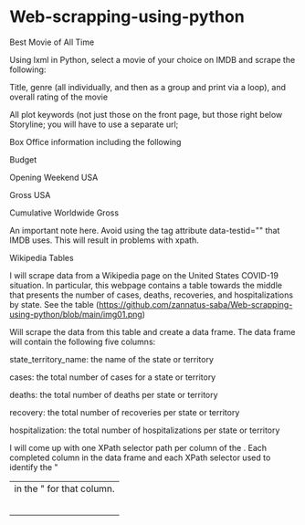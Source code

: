 # Web-scrapping-using-python

Best Movie of All Time 

Using lxml in Python, select a movie of your choice on IMDB and scrape the following:

Title, genre (all individually, and then as a group and print via a loop), and overall rating of the movie 

All plot keywords (not just those on the front page, but those right below Storyline; you will have to use a separate url; 

Box Office information including the following

Budget

Opening Weekend USA

Gross USA

Cumulative Worldwide Gross

An important note here. Avoid using the tag attribute data-testid="" that IMDB uses. This will result in problems with xpath.

Wikipedia Tables 


I will scrape data from a Wikipedia page on the United States COVID-19 situation. In particular, this webpage contains a table towards the middle that presents the number of cases, deaths, recoveries, and hospitalizations by state. See the table (https://github.com/zannatus-saba/Web-scrapping-using-python/blob/main/img01.png)

Will scrape the data from this table and create a data frame. The data frame will contain the following five columns:

state_territory_name: the name of the state or territory


cases: the total number of cases for a state or territory

deaths: the total number of deaths per state or territory

recovery: the total number of recoveries per state or territory

hospitalization: the total number of hospitalizations per state or territory

I will come up with one XPath selector path per column of the <table>. Each completed column in the data frame and each XPath selector used to identify the "<td> in the <table>" for that column.
